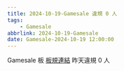 ```yaml
---
title: 2024-10-19-Gamesale 違規 0 人
tags:
    - Gamesale
abbrlink: 2024-10-19-Gamesale
date: Gamesale-2024-10-19 12:00:00
---
```

Gamesale 板 [板規連結](https://www.ptt.cc/bbs/Gossiping/M.1637425085.A.07D.html)
昨天違規 0 人

